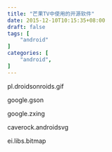 ```yaml
---
title: "芒果TV中使用的开源软件"
date: 2015-12-10T10:15:35+08:00
draft: false
tags: [
    "android"
]
categories: [
    "android",
]
---
```


pl.droidsonroids.gif

google.gson

google.zxing

caverock.androidsvg

ei.libs.bitmap

